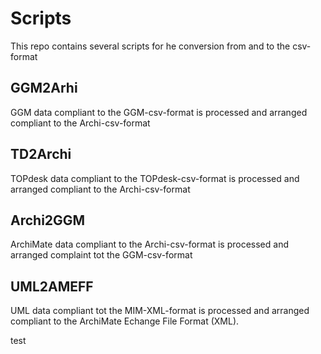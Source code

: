 # Scripts

This repo contains several scripts for he conversion from and to the csv-format
## GGM2Arhi
GGM data compliant to the GGM-csv-format is processed and arranged compliant to the Archi-csv-format

## TD2Archi
TOPdesk data compliant to the TOPdesk-csv-format is processed and arranged compliant to the Archi-csv-format

## Archi2GGM
ArchiMate data compliant to the Archi-csv-format is processed and arranged complaint tot the GGM-csv-format

## UML2AMEFF
UML data compliant tot the MIM-XML-format is processed and arranged compliant to the ArchiMate Echange File Format (XML).

test